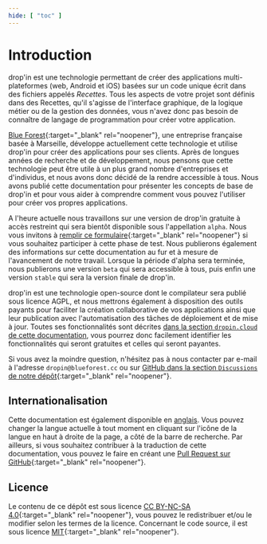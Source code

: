 ```yaml
---
hide: [ "toc" ]
---
```

# Introduction

drop'in est une technologie permettant de créer des applications multi-plateformes (web, Android et iOS) basées sur un code unique écrit dans des fichiers appelés *Recettes*. Tous les aspects de votre projet sont définis dans des Recettes, qu'il s'agisse de l'interface graphique, de la logique métier ou de la gestion des données, vous n'avez donc pas besoin de connaître de langage de programmation pour créer votre application.

[Blue Forest](https://blueforest.cc){:target="_blank" rel="noopener"}, une entreprise française basée à Marseille, développe actuellement cette technologie et utilise drop'in pour créer des applications pour ses clients. Après de longues années de recherche et de développement, nous pensons que cette technologie peut être utile à un plus grand nombre d'entreprises et d'individus, et nous avons donc décidé de la rendre accessible à tous. Nous avons publié cette documentation pour présenter les concepts de base de drop'in et pour vous aider à comprendre comment vous pouvez l'utiliser pour créer vos propres applications.

A l'heure actuelle nous travaillons sur une version de drop'in gratuite à accès restreint qui sera bientôt disponible sous l'appellation `alpha`. Nous vous invitons à [remplir ce formulaire](https://docs.google.com/forms/d/e/1FAIpQLSejGbv2SCbZ7xZwpdGSDTqEi3e7eg2FQNmsoZeJWaNxv27Nkw/viewform){:target="_blank" rel="noopener"} si vous souhaitez participer à cette phase de test. Nous publierons également des informations sur cette documentation au fur et à mesure de l'avancement de notre travail. Lorsque la période d'alpha sera terminée, nous publierons une version `beta` qui sera accessible à tous, puis enfin une version `stable` qui sera la version finale de drop'in.

drop'in est une technologie open-source dont le compilateur sera publié sous licence AGPL, et nous mettrons également à disposition des outils payants pour faciliter la création collaborative de vos applications ainsi que leur publication avec l'automatisation des tâches de déploiement et de mise à jour. Toutes ses fonctionnalités sont décrites [dans la section `dropin.cloud` de cette documentation](/fr/cloud), vous pourrez donc facilement identifier les fonctionnalités qui seront gratuites et celles qui seront payantes.

Si vous avez la moindre question, n'hésitez pas à nous contacter par e-mail à l'adresse `dropin@blueforest.cc` ou sur [GitHub dans la section `Discussions` de notre dépôt](https://github.com/blue-forest/dropin/discussions){:target="_blank" rel="noopener"}.

## Internationalisation
Cette documentation est également disponible en [anglais](/). Vous pouvez changer la langue actuelle à tout moment en cliquant sur l'icône de la langue en haut à droite de la page, a côté de la barre de recherche. Par ailleurs, si vous souhaitez contribuer à la traduction de cette documentation, vous pouvez le faire en créant une [Pull Request sur GitHub](https://github.com/blue-forest/dropin/pulls){:target="_blank" rel="noopener"}.

## Licence
Le contenu de ce dépôt est sous licence [CC BY-NC-SA 4.0](https://github.com/blue-forest/dropin/blob/main/recipes/LICENSE){:target="_blank" rel="noopener"}, vous pouvez le redistribuer et/ou le modifier selon les termes de la licence. Concernant le code source, il est sous licence [MIT](https://github.com/blue-forest/dropin/blob/main/recipes/LICENSE-CODE){:target="_blank" rel="noopener"}.
